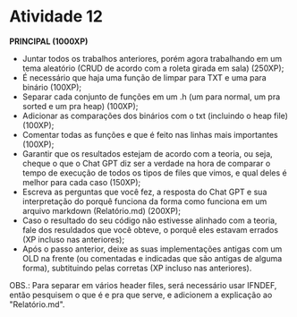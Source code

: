 # Atividade 12

**PRINCIPAL (1000XP)**
- Juntar todos os trabalhos anteriores, porém agora trabalhando em um tema aleatório (CRUD de acordo com a roleta girada em sala) (250XP);
- É necessário que haja uma função de limpar para TXT e uma para binário (100XP);
- Separar cada conjunto de funções em um .h (um para normal, um pra sorted e um pra heap) (100XP);
- Adicionar as comparações dos binários com o txt (incluindo o heap file) (100XP);
- Comentar todas as funções e que é feito nas linhas mais importantes (100XP);
- Garantir que os resultados estejam de acordo com a teoria, ou seja, cheque o que o Chat GPT diz ser a verdade na hora de comparar o tempo de execução de todos os tipos de files que vimos, e qual deles é melhor para cada caso (150XP);
- Escreva as perguntas que você fez, a resposta do Chat GPT e sua interpretação do porquê funciona da forma como funciona em um arquivo markdown (Relatório.md) (200XP);
- Caso o resultado do seu código não estivesse alinhado com a teoria, fale dos resuldados que você obteve, o porquê eles estavam errados (XP incluso nas anteriores);
- Após o passo anterior, deixe as suas implementações antigas com um OLD na frente (ou comentadas e indicadas que são antigas de alguma forma), subtituindo pelas corretas (XP incluso nas anteriores).

OBS.: Para separar em vários header files, será necessário usar IFNDEF, então pesquisem o que é e pra que serve, e adicionem a explicação ao "Relatório.md".